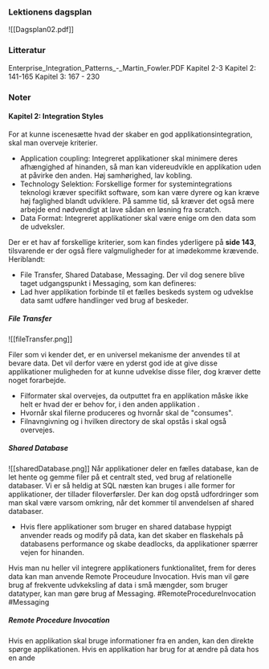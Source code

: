 ### Lektionens dagsplan

![[Dagsplan02.pdf]]
### Litteratur
Enterprise_Integration_Patterns_-_Martin_Fowler.PDF
Kapitel 2-3
Kapitel 2: 141-165
Kapitel 3: 167 - 230


### Noter

#### Kapitel 2: Integration Styles

For at kunne iscenesætte hvad der skaber en god applikationsintegration, skal man overveje kriterier.
* Application coupling: Integreret applikationer skal minimere deres afhængighed af hinanden, så man kan videreudvikle en applikation uden at påvirke den anden. Høj samhørighed, lav kobling. 
* Technology Selektion: Forskellige former for systemintegrations teknologi kræver specifikt software, som kan være dyrere og kan kræve høj faglighed blandt udviklere. På samme tid, så kræver det også mere arbejde end nødvendigt at lave sådan en løsning fra scratch.
* Data Format: Integreret applikationer skal være enige om den data som de udveksler.

Der er et hav af forskellige kriterier, som kan findes yderligere på **side 143**, tilsvarende er der også flere valgmuligheder for at imødekomme krævende.
Heriblandt:
* File Transfer, Shared Database, Messaging.
Der vil dog senere blive taget udgangspunkt i Messaging, som kan defineres:
* Lad hver applikation forbinde til et fælles beskeds system og udveklse data samt udføre handlinger ved brug af beskeder. 


##### File Transfer
![[fileTransfer.png]]

Filer som vi kender det, er en universel mekanisme der anvendes til at bevare data. Det vil derfor være en yderst god ide at give disse applikationer muligheden for at kunne udveklse disse filer, dog kræver dette noget forarbejde. 
* Filformater skal overvejes, da outputtet fra en applikation måske ikke helt er hvad der er behov for, i den anden applikation .
* Hvornår skal filerne produceres og hvornår skal de "consumes". 
* Filnavngivning og i hvilken directory de skal opstås i skal også overvejes.
##### Shared Database
![[sharedDatabase.png]]
Når applikationer deler en fælles database, kan de let hente og gemme filer på et centralt sted, ved brug af relationelle databaser. Vi er så heldig at SQL næsten kan bruges i alle former for applikationer, der tillader filoverførsler.
Der kan dog opstå udfordringer som man skal være varsom omkring, når det kommer til anvendelsen af shared databaser.
* Hvis flere applikationer som bruger en shared database hyppigt anvender reads og modify på data, kan det skaber en flaskehals på databasens performance og skabe deadlocks, da applikationer spærrer vejen for hinanden. 

Hvis man nu heller vil integrere applikationers funktionalitet, frem for deres data kan man anvende Remote Proceudure Invocation. Hvis man vil gøre brug af frekvente udvkeksling af data i små mængder, som bruger datatyper, kan man gøre brug af Messaging.
#RemoteProcedureInvocation #Messaging
##### Remote Procedure Invocation 
Hvis en applikation skal bruge informationer fra en anden, kan den direkte spørge applikationen. 
Hvis en applikation har brug for at ændre på data hos en ande